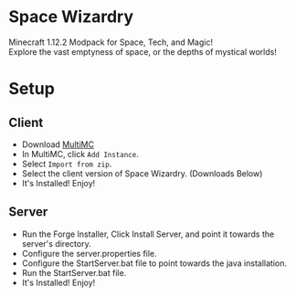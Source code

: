 # Space Wizardry
Minecraft 1.12.2 Modpack for Space, Tech, and Magic!\
Explore the vast emptyness of space, or the depths of mystical worlds!

# Setup
## Client
- Download [MultiMC](https://multimc.org/#Download)
- In MultiMC, click `Add Instance`.
- Select `Import from zip`.
- Select the client version of Space Wizardry. (Downloads Below)
- It's Installed! Enjoy!
## Server
- Run the Forge Installer, Click Install Server, and point it towards the server's directory.
- Configure the server.properties file.
- Configure the StartServer.bat file to point towards the java installation.
- Run the StartServer.bat file.
- It's Installed! Enjoy!
